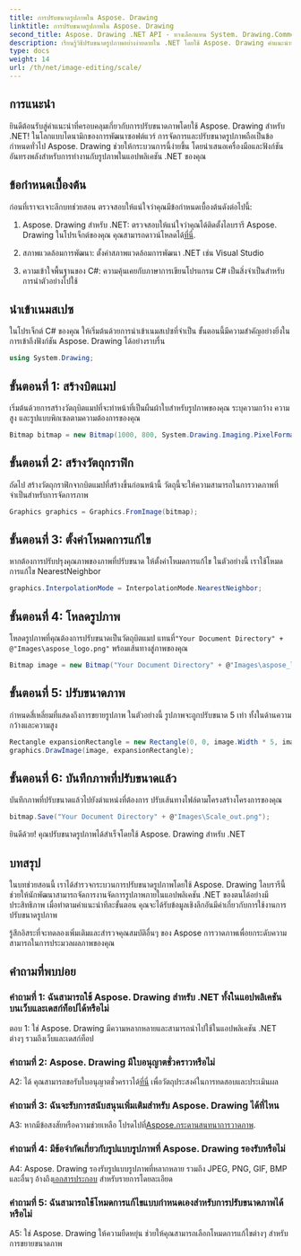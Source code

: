 ```yaml
---
title: การปรับขนาดรูปภาพใน Aspose. Drawing
linktitle: การปรับขนาดรูปภาพใน Aspose. Drawing
second_title: Aspose. Drawing .NET API - ทางเลือกแทน System. Drawing.Common
description: เรียนรู้วิธีปรับขนาดรูปภาพอย่างง่ายดายใน .NET โดยใช้ Aspose. Drawing คำแนะนำทีละขั้นตอนของเราช่วยให้มั่นใจได้ถึงการบูรณาการที่ราบรื่น โดยให้ความสามารถในการจัดการภาพที่มีประสิทธิภาพ
type: docs
weight: 14
url: /th/net/image-editing/scale/
---
```

## การแนะนำ

ยินดีต้อนรับสู่คำแนะนำที่ครอบคลุมเกี่ยวกับการปรับขนาดภาพโดยใช้ Aspose. Drawing สำหรับ .NET! ในโลกแบบไดนามิกของการพัฒนาซอฟต์แวร์ การจัดการและปรับขนาดรูปภาพถือเป็นข้อกำหนดทั่วไป Aspose. Drawing ช่วยให้กระบวนการนี้ง่ายขึ้น โดยนำเสนอเครื่องมือและฟังก์ชันอันทรงพลังสำหรับการทำงานกับรูปภาพในแอปพลิเคชัน .NET ของคุณ

## ข้อกำหนดเบื้องต้น

ก่อนที่เราจะเจาะลึกบทช่วยสอน ตรวจสอบให้แน่ใจว่าคุณมีข้อกำหนดเบื้องต้นดังต่อไปนี้:

1.  Aspose. Drawing สำหรับ .NET: ตรวจสอบให้แน่ใจว่าคุณได้ติดตั้งไลบรารี Aspose. Drawing ในโปรเจ็กต์ของคุณ คุณสามารถดาวน์โหลดได้[ที่นี่](https://releases.aspose.com/drawing/net/).

2. สภาพแวดล้อมการพัฒนา: ตั้งค่าสภาพแวดล้อมการพัฒนา .NET เช่น Visual Studio

3. ความเข้าใจพื้นฐานของ C#: ความคุ้นเคยกับภาษาการเขียนโปรแกรม C# เป็นสิ่งจำเป็นสำหรับการนำตัวอย่างไปใช้

## นำเข้าเนมสเปซ

ในโปรเจ็กต์ C# ของคุณ ให้เริ่มต้นด้วยการนำเข้าเนมสเปซที่จำเป็น ขั้นตอนนี้มีความสำคัญอย่างยิ่งในการเข้าถึงฟังก์ชัน Aspose. Drawing ได้อย่างราบรื่น

```csharp
using System.Drawing;
```

## ขั้นตอนที่ 1: สร้างบิตแมป

เริ่มต้นด้วยการสร้างวัตถุบิตแมปที่จะทำหน้าที่เป็นผืนผ้าใบสำหรับรูปภาพของคุณ ระบุความกว้าง ความสูง และรูปแบบพิกเซลตามความต้องการของคุณ

```csharp
Bitmap bitmap = new Bitmap(1000, 800, System.Drawing.Imaging.PixelFormat.Format32bppPArgb);
```

## ขั้นตอนที่ 2: สร้างวัตถุกราฟิก

ถัดไป สร้างวัตถุกราฟิกจากบิตแมปที่สร้างขึ้นก่อนหน้านี้ วัตถุนี้จะให้ความสามารถในการวาดภาพที่จำเป็นสำหรับการจัดการภาพ

```csharp
Graphics graphics = Graphics.FromImage(bitmap);
```

## ขั้นตอนที่ 3: ตั้งค่าโหมดการแก้ไข

หากต้องการปรับปรุงคุณภาพของภาพที่ปรับขนาด ให้ตั้งค่าโหมดการแก้ไข ในตัวอย่างนี้ เราใช้โหมดการแก้ไข NearestNeighbor

```csharp
graphics.InterpolationMode = InterpolationMode.NearestNeighbor;
```

## ขั้นตอนที่ 4: โหลดรูปภาพ

 โหลดรูปภาพที่คุณต้องการปรับขนาดเป็นวัตถุบิตแมป แทนที่`"Your Document Directory" + @"Images\aspose_logo.png"` พร้อมเส้นทางสู่ภาพของคุณ

```csharp
Bitmap image = new Bitmap("Your Document Directory" + @"Images\aspose_logo.png");
```

## ขั้นตอนที่ 5: ปรับขนาดภาพ

กำหนดสี่เหลี่ยมที่แสดงถึงการขยายรูปภาพ ในตัวอย่างนี้ รูปภาพจะถูกปรับขนาด 5 เท่า ทั้งในด้านความกว้างและความสูง

```csharp
Rectangle expansionRectangle = new Rectangle(0, 0, image.Width * 5, image.Height * 5);
graphics.DrawImage(image, expansionRectangle);
```

## ขั้นตอนที่ 6: บันทึกภาพที่ปรับขนาดแล้ว

บันทึกภาพที่ปรับขนาดแล้วไปยังตำแหน่งที่ต้องการ ปรับเส้นทางไฟล์ตามโครงสร้างโครงการของคุณ

```csharp
bitmap.Save("Your Document Directory" + @"Images\Scale_out.png");
```

ยินดีด้วย! คุณปรับขนาดรูปภาพได้สำเร็จโดยใช้ Aspose. Drawing สำหรับ .NET

## บทสรุป

ในบทช่วยสอนนี้ เราได้สำรวจกระบวนการปรับขนาดรูปภาพโดยใช้ Aspose. Drawing ไลบรารีนี้ช่วยให้นักพัฒนาสามารถจัดการงานจัดการรูปภาพภายในแอปพลิเคชัน .NET ของตนได้อย่างมีประสิทธิภาพ เมื่อทำตามคำแนะนำทีละขั้นตอน คุณจะได้รับข้อมูลเชิงลึกอันมีค่าเกี่ยวกับการใช้งานการปรับขนาดรูปภาพ

รู้สึกอิสระที่จะทดลองเพิ่มเติมและสำรวจคุณสมบัติอื่นๆ ของ Aspose การวาดภาพเพื่อยกระดับความสามารถในการประมวลผลภาพของคุณ

## คำถามที่พบบ่อย

### คำถามที่ 1: ฉันสามารถใช้ Aspose. Drawing สำหรับ .NET ทั้งในแอปพลิเคชันบนเว็บและเดสก์ท็อปได้หรือไม่

ตอบ 1: ใช่ Aspose. Drawing มีความหลากหลายและสามารถนำไปใช้ในแอปพลิเคชัน .NET ต่างๆ รวมถึงเว็บและเดสก์ท็อป

### คำถามที่ 2: Aspose. Drawing มีใบอนุญาตชั่วคราวหรือไม่

 A2: ได้ คุณสามารถขอรับใบอนุญาตชั่วคราวได้[ที่นี่](https://purchase.aspose.com/temporary-license/) เพื่อวัตถุประสงค์ในการทดสอบและประเมินผล

### คำถามที่ 3: ฉันจะรับการสนับสนุนเพิ่มเติมสำหรับ Aspose. Drawing ได้ที่ไหน

 A3: หากมีข้อสงสัยหรือความช่วยเหลือ โปรดไปที่[Aspose.กระดานสนทนาการวาดภาพ](https://forum.aspose.com/c/diagram/17).

### คำถามที่ 4: มีข้อจำกัดเกี่ยวกับรูปแบบรูปภาพที่ Aspose. Drawing รองรับหรือไม่

 A4: Aspose. Drawing รองรับรูปแบบรูปภาพที่หลากหลาย รวมถึง JPEG, PNG, GIF, BMP และอื่นๆ อ้างถึง[เอกสารประกอบ](https://reference.aspose.com/drawing/net/) สำหรับรายการโดยละเอียด

### คำถามที่ 5: ฉันสามารถใช้โหมดการแก้ไขแบบกำหนดเองสำหรับการปรับขนาดภาพได้หรือไม่

A5: ใช่ Aspose. Drawing ให้ความยืดหยุ่น ช่วยให้คุณสามารถเลือกโหมดการแก้ไขต่างๆ สำหรับการขยายขนาดภาพ